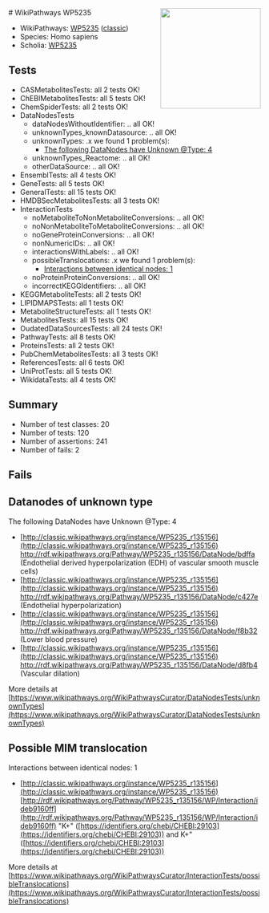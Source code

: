 <img style="float: right; width: 200px" src="https://upload.wikimedia.org/wikipedia/commons/thumb/8/83/Wplogo_with_text_500.png/640px-Wplogo_with_text_500.png" />
# WikiPathways WP5235

* WikiPathways: [WP5235](https://wikipathways.org/pathways/WP5235) ([classic](https://classic.wikipathways.org/instance/WP5235))
* Species: Homo sapiens
* Scholia: [WP5235](https://scholia.toolforge.org/wikipathways/WP5235)
## Tests
* CASMetabolitesTests: all 2 tests OK!
* ChEBIMetabolitesTests: all 5 tests OK!
* ChemSpiderTests: all 2 tests OK!
* DataNodesTests
    * dataNodesWithoutIdentifier: .. all OK!
    * unknownTypes_knownDatasource: .. all OK!
    * unknownTypes: .x we found 1 problem(s):
        * [The following DataNodes have Unknown @Type: 4](#839973e2)
    * unknownTypes_Reactome: .. all OK!
    * otherDataSource: .. all OK!
* EnsemblTests: all 4 tests OK!
* GeneTests: all 5 tests OK!
* GeneralTests: all 15 tests OK!
* HMDBSecMetabolitesTests: all 3 tests OK!
* InteractionTests
    * noMetaboliteToNonMetaboliteConversions: .. all OK!
    * noNonMetaboliteToMetaboliteConversions: .. all OK!
    * noGeneProteinConversions: .. all OK!
    * nonNumericIDs: .. all OK!
    * interactionsWithLabels: .. all OK!
    * possibleTranslocations: .x we found 1 problem(s):
        * [Interactions between identical nodes: 1](#1c118206)
    * noProteinProteinConversions: .. all OK!
    * incorrectKEGGIdentifiers: .. all OK!
* KEGGMetaboliteTests: all 2 tests OK!
* LIPIDMAPSTests: all 1 tests OK!
* MetaboliteStructureTests: all 1 tests OK!
* MetabolitesTests: all 15 tests OK!
* OudatedDataSourcesTests: all 24 tests OK!
* PathwayTests: all 8 tests OK!
* ProteinsTests: all 2 tests OK!
* PubChemMetabolitesTests: all 3 tests OK!
* ReferencesTests: all 6 tests OK!
* UniProtTests: all 5 tests OK!
* WikidataTests: all 4 tests OK!


## Summary

* Number of test classes: 20
* Number of tests: 120
* Number of assertions: 241
* Number of fails: 2

## Fails

<a name="839973e2" />

## Datanodes of unknown type

The following DataNodes have Unknown @Type: 4

* [http://classic.wikipathways.org/instance/WP5235_r135156](http://classic.wikipathways.org/instance/WP5235_r135156) http://rdf.wikipathways.org/Pathway/WP5235_r135156/DataNode/bdffa (Endothelial derived hyperpolarization (EDH) 
of vascular smooth muscle cells)
* [http://classic.wikipathways.org/instance/WP5235_r135156](http://classic.wikipathways.org/instance/WP5235_r135156) http://rdf.wikipathways.org/Pathway/WP5235_r135156/DataNode/c427e (Endothelial hyperpolarization)
* [http://classic.wikipathways.org/instance/WP5235_r135156](http://classic.wikipathways.org/instance/WP5235_r135156) http://rdf.wikipathways.org/Pathway/WP5235_r135156/DataNode/f8b32 (Lower blood pressure)
* [http://classic.wikipathways.org/instance/WP5235_r135156](http://classic.wikipathways.org/instance/WP5235_r135156) http://rdf.wikipathways.org/Pathway/WP5235_r135156/DataNode/d8fb4 (Vascular dilation)


More details at [https://www.wikipathways.org/WikiPathwaysCurator/DataNodesTests/unknownTypes](https://www.wikipathways.org/WikiPathwaysCurator/DataNodesTests/unknownTypes)

<a name="1c118206" />

## Possible MIM translocation

Interactions between identical nodes: 1

* [http://classic.wikipathways.org/instance/WP5235_r135156](http://classic.wikipathways.org/instance/WP5235_r135156) [http://rdf.wikipathways.org/Pathway/WP5235_r135156/WP/Interaction/ideb9160ff](http://rdf.wikipathways.org/Pathway/WP5235_r135156/WP/Interaction/ideb9160ff) "K+" ([https://identifiers.org/chebi/CHEBI:29103](https://identifiers.org/chebi/CHEBI:29103)) and 
K+" ([https://identifiers.org/chebi/CHEBI:29103](https://identifiers.org/chebi/CHEBI:29103))


More details at [https://www.wikipathways.org/WikiPathwaysCurator/InteractionTests/possibleTranslocations](https://www.wikipathways.org/WikiPathwaysCurator/InteractionTests/possibleTranslocations)

